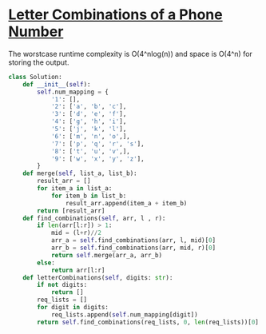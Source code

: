 # [Letter Combinations of a Phone Number](https://leetcode.com/explore/interview/card/top-interview-questions-medium/109/backtracking/793/)

The worstcase runtime complexity is O(4^nlog(n)) and space is O(4^n) for storing the output.

```python
class Solution:
    def __init__(self):
        self.num_mapping = {
            '1': [],
            '2': ['a', 'b', 'c'],
            '3': ['d', 'e', 'f'],
            '4': ['g', 'h', 'i'],
            '5': ['j', 'k', 'l'],
            '6': ['m', 'n', 'o',],
            '7': ['p', 'q', 'r', 's'],
            '8': ['t', 'u', 'v',],
            '9': ['w', 'x', 'y', 'z'],
        }
    def merge(self, list_a, list_b):
        result_arr = []
        for item_a in list_a:
            for item_b in list_b:
                result_arr.append(item_a + item_b)
        return [result_arr]
    def find_combinations(self, arr, l , r):
        if len(arr[l:r]) > 1:
            mid = (l+r)//2
            arr_a = self.find_combinations(arr, l, mid)[0]
            arr_b = self.find_combinations(arr, mid, r)[0]
            return self.merge(arr_a, arr_b)
        else:
            return arr[l:r]
    def letterCombinations(self, digits: str):
        if not digits:
            return []
        req_lists = []
        for digit in digits:
            req_lists.append(self.num_mapping[digit])
        return self.find_combinations(req_lists, 0, len(req_lists))[0]
        
        
```
